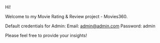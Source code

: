 Hi!

Welcome to my Movie Rating & Review project - Movies360.

Default credentials for Admin: Email: admin@admin.com Password: admin

Please feel free to provide your insights!
